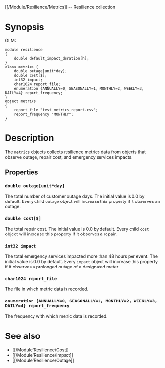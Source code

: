[[/Module/Resilience/Metrics]] -- Resilience collection

# Synopsis

GLM:

~~~
module resilience
{
	double default_impact_duration[h];
}
class metrics {
	double outage[unit*day]; 
	double cost[$]; 
	int32 impact; 
	char1024 report_file; 
	enumeration {ANNUALLY=0, SEASONALLY=1, MONTHLY=2, WEEKLY=3, DAILY=4} report_frequency; 
}
object metrics
{
	report_file "test_metrics_report.csv";
	report_frequency "MONTHLY";
}
~~~

# Description

The `metrics` objects collects resilience metrics data from objects that observe outage, repair cost, and emergency services impacts.

## Properties

### `double outage[unit*day]`

The total number of customer outage days. The initial value is 0.0 by default. Every child `outage` object will increase this property if it observes an outage.

### `double cost[$]`

The total repair cost. The initial value is 0.0 by default. Every child `cost` object will increase this property if it observes a repair.

### `int32 impact`

The total emergency services impacted more than 48 hours per event. The initial value is 0.0 by default. Every `impact` object will increase this property if it observes a prolonged outage of a designated meter.

### `char1024 report_file`

The file in which metric data is recorded.

### `enumeration {ANNUALLY=0, SEASONALLY=1, MONTHLY=2, WEEKLY=3, DAILY=4} report_frequency`

The frequency with which metric data is recorded.

# See also

* [[/Module/Resilience/Cost]]
* [[/Module/Resilience/Impact]]
* [[/Module/Resilience/Outage]]

